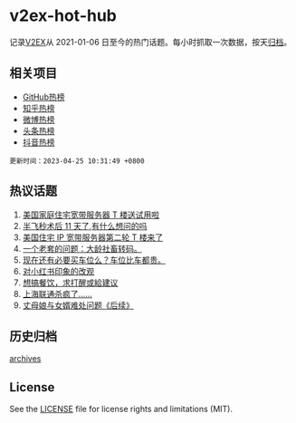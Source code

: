 # v2ex-hot-hub

 记录[V2EX](https://www.v2ex.com/)从 2021-01-06 日至今的热门话题。每小时抓取一次数据，按天[归档](archives)。
 
 ## 相关项目

- [GitHub热榜](https://github.com/lonnyzhang423/github-hot-hub)
- [知乎热榜](https://github.com/lonnyzhang423/zhihu-hot-hub)
- [微博热榜](https://github.com/lonnyzhang423/weibo-hot-hub)
- [头条热榜](https://github.com/lonnyzhang423/toutiao-hot-hub)
- [抖音热榜](https://github.com/lonnyzhang423/douyin-hot-hub)


 `更新时间：2023-04-25 10:31:49 +0800`

## 热议话题

1. [美国家庭住宅宽带服务器 T 楼送试用啦](https://www.v2ex.com/t/934998)
1. [半飞秒术后 11 天了,有什么想问的吗](https://www.v2ex.com/t/934979)
1. [美国住宅 IP 宽带服务器第二轮 T 楼来了](https://www.v2ex.com/t/935151)
1. [一个老套的问题：大龄社畜转码。](https://www.v2ex.com/t/935008)
1. [现在还有必要买车位么？车位比车都贵。](https://www.v2ex.com/t/934982)
1. [对小红书印象的改观](https://www.v2ex.com/t/935043)
1. [想搞餐饮，求打醒或給建议](https://www.v2ex.com/t/935237)
1. [上海联通杀疯了……](https://www.v2ex.com/t/935006)
1. [丈母娘与女婿难处问题《后续》](https://www.v2ex.com/t/935067)

## 历史归档

[archives](archives)

## License

See the [LICENSE](LICENSE) file for license rights and limitations (MIT).
